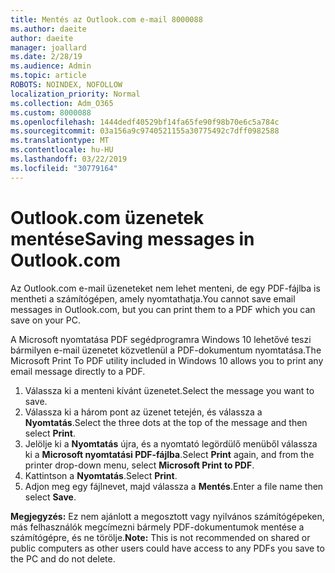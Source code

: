 ```yaml
---
title: Mentés az Outlook.com e-mail 8000088
ms.author: daeite
author: daeite
manager: joallard
ms.date: 2/28/19
ms.audience: Admin
ms.topic: article
ROBOTS: NOINDEX, NOFOLLOW
localization_priority: Normal
ms.collection: Adm_O365
ms.custom: 8000088
ms.openlocfilehash: 1444dedf40529bf14fa65fe90f98b70e6c5a784c
ms.sourcegitcommit: 03a156a9c9740521155a30775492c7dff0982588
ms.translationtype: MT
ms.contentlocale: hu-HU
ms.lasthandoff: 03/22/2019
ms.locfileid: "30779164"
---
```

# <a name="saving-messages-in-outlookcom"></a><span data-ttu-id="bb2e4-102">Outlook.com üzenetek mentése</span><span class="sxs-lookup"><span data-stu-id="bb2e4-102">Saving messages in Outlook.com</span></span>

<span data-ttu-id="bb2e4-103">Az Outlook.com e-mail üzeneteket nem lehet menteni, de egy PDF-fájlba is mentheti a számítógépen, amely nyomtathatja.</span><span class="sxs-lookup"><span data-stu-id="bb2e4-103">You cannot save email messages in Outlook.com, but you can print them to a PDF which you can save on your PC.</span></span>

<span data-ttu-id="bb2e4-104">A Microsoft nyomtatása PDF segédprogramra Windows 10 lehetővé teszi bármilyen e-mail üzenetet közvetlenül a PDF-dokumentum nyomtatása.</span><span class="sxs-lookup"><span data-stu-id="bb2e4-104">The Microsoft Print To PDF utility included in Windows 10 allows you to print any email message directly to a PDF.</span></span>

1. <span data-ttu-id="bb2e4-105">Válassza ki a menteni kívánt üzenetet.</span><span class="sxs-lookup"><span data-stu-id="bb2e4-105">Select the message you want to save.</span></span>
2. <span data-ttu-id="bb2e4-106">Válassza ki a három pont az üzenet tetején, és válassza a **Nyomtatás**.</span><span class="sxs-lookup"><span data-stu-id="bb2e4-106">Select the three dots at the top of the message and then select **Print**.</span></span>
3. <span data-ttu-id="bb2e4-107">Jelölje ki a **Nyomtatás** újra, és a nyomtató legördülő menüből válassza ki a **Microsoft nyomtatási PDF-fájlba**.</span><span class="sxs-lookup"><span data-stu-id="bb2e4-107">Select **Print** again, and from the printer drop-down menu, select **Microsoft Print to PDF**.</span></span>
4. <span data-ttu-id="bb2e4-108">Kattintson a **Nyomtatás**.</span><span class="sxs-lookup"><span data-stu-id="bb2e4-108">Select **Print**.</span></span>
5. <span data-ttu-id="bb2e4-109">Adjon meg egy fájlnevet, majd válassza a **Mentés**.</span><span class="sxs-lookup"><span data-stu-id="bb2e4-109">Enter a file name then select **Save**.</span></span>

<span data-ttu-id="bb2e4-110">**Megjegyzés:** Ez nem ajánlott a megosztott vagy nyilvános számítógépeken, más felhasználók megcímezni bármely PDF-dokumentumok mentése a számítógépre, és ne törölje.</span><span class="sxs-lookup"><span data-stu-id="bb2e4-110">**Note:** This is not recommended on shared or public computers as other users could have access to any PDFs you save to the PC and do not delete.</span></span>